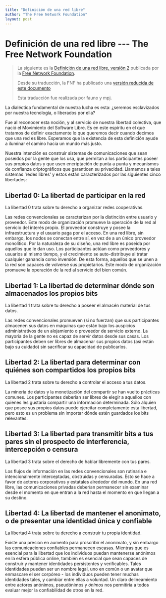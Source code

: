 ```yaml
---
title: "Definición de una red libre"
author: "The Free Network Foundation"
layout: post
---
```


Definición de una red libre --- The Free Network Foundation
===========================================================

> La siguiente es la [Definición de una red libre, versión
> 2](https://commons.thefnf.org/index.php?title=Free_network_definition&oldid=2292)
> publicada por la [Free Network Foundation](http://thefnf.org).
> 
> Desde su traducción, la FNF ha publicado una [versión reducida de este
> documento](https://commons.thefnf.org/index.php/Free_network_definition)
>
> Esta traducción fue realizada por fauno y mpj.

La dialéctica fundamental de nuestra lucha es esta: ¿seremos
esclavizados por nuestra tecnología, o liberados por ella?

Fue al reconocer esta noción, y al servicio de nuestra libertad
colectiva, que nació el Movimiento del Software Libre. Es en este
espíritu en el que tratamos de definir exactamente lo que queremos decir
cuando decimos que una red es libre. Esperamos que la existencia de esta
definición ayude a iluminar el camino hacia un mundo más justo.

Nuestra intención es construir sistemas de comunicaciones que sean
poseídos por la gente que los usa, que permitan a los participantes
poseer sus propios datos y que usen encriptación de punta a punta y
mecanismos de confianza criptográficos que garanticen su privacidad.
Llamamos a tales sistemas 'redes libres' y estos están caracterizados
por las siguientes cinco libertades:

Libertad 0: La libertad de participar en la red
-----------------------------------------------

La libertad 0 trata sobre tu derecho a organizar redes cooperativas.

Las redes convencionales se caracterizan por la distinción entre usuario
y proveedor. Este modo de organización promueve la operación de la red
al servicio del interés propio. El proveedor construye y posee la
infraestructura y el usuario paga por el acceso. En una red libre, sin
embargo, los nodos se conectan entre sí, en vez de a un único proveedor
monolítico. Por la naturaleza de su diseño, una red libre es poseída por
aquellos que le dan uso. Los participantes actúan como proveedores y
usuarios al mismo tiempo, y el crecimiento se auto-distribuye al tratar
cualquier ganancia como inversión. De esta forma, aquellos que se unen a
la red son capaces de volverse sus propietarios. Este modo de
organización promueve la operación de la red al servicio del bien común.


Libertad 1: La libertad de determinar dónde son almacenados los propios bits
----------------------------------------------------------------------------

La libertad 1 trata sobre tu derecho a poseer el almacén material de tus
datos.

Las redes convencionales promueven (si no fuerzan) que sus participantes
almacenen sus datos en máquinas que están bajo los auspicios
administrativos de un alojamiento o proveedor de servicio externo. La
mayoría de la gente no es capaz de servir datos desde sus casas. Los
participantes deben ser libres de almacenar sus propios datos (así están
bajo su cuidado) sin sacrificar su capacidad de publicarlos.


Libertad 2: La libertad para determinar con quiénes son compartidos los propios bits
------------------------------------------------------------------------------------

La libertad 2 trata sobre tu derecho a controlar el acceso a tus datos.

La minería de datos y la monetización del compartir se han vuelto
prácticas comunes. Los participantes deberían ser libres de elegir a
aquellos con quienes les gustaría compartir una información determinada.
Sólo alquien que posee sus propios datos puede ejercitar completamente
esta libertad, pero esto es un problema sin importar dónde estén
guardados los bits relevantes.


Libertad 3: La libertad para transmitir bits a tus pares sin el prospecto de interferencia, intercepción o censura
------------------------------------------------------------------------------------------------------------------

La libertad 3 trata sobre el derecho de hablar libremente con tus pares.

Los flujos de información en las redes convencionales son rutinaria e
intencionalmente interceptadas, obstruídas y censuradas. Esto se hace a
favor de actores corporativos y estatales alrededor del mundo. En una
red libre, las comunicaciones privadas deberían permanecer sin examinar
desde el momento en que entran a la red hasta el momento en que llegan a
su destino.

Libertad 4: La libertad de mantener el anonimato, o de presentar una identidad única y confiable
------------------------------------------------------------------------------------------------

La libertad 4 trata sobre tu derecho a construir tu propia identidad.

Existe una presión en aumento para proscribir el anonimato, y sin
embargo las comunicaciones confiables permanecen escasas. Mientras que
es esencial para la libertad que los individuos puedan mantenerse
anónimos en la esfera pública online, también es esencial que sean
capaces de construir y mantener identidades persistentes y verificables.
Tales identidades pueden ser un nombre legal, uno en común o un avatar
que enmascare el ser corpóreo - los individuos pueden tener muchas
identidades tales, y cambiar entre ellas a voluntad. Un claro
delineamiento entre actores anónimos, pseudónimos y _ónimos_ nos
permitiría a todos evaluar mejor la confiabilidad de otros en la red.

